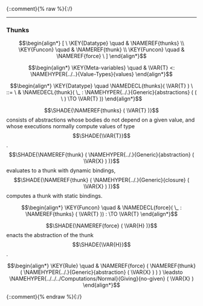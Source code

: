 {::comment}{% raw %}{:/}


----

### Thunks
               


$$\begin{align*}
  [ \
  \KEY{Datatype} \quad & \NAMEREF{thunks} \\
  \KEY{Funcon} \quad & \NAMEREF{thunk} \\
  \KEY{Funcon} \quad & \NAMEREF{force}
  \ ]
\end{align*}$$

$$\begin{align*}
  \KEY{Meta-variables} \quad
  & \VAR{T} <: \NAMEHYPER{../..}{Value-Types}{values}
\end{align*}$$

$$\begin{align*}
  \KEY{Datatype} \quad 
  \NAMEDECL{thunks}(
                     \VAR{T} ) 
  \ ::= \ & \NAMEDECL{thunk}(
                               \_ : \NAMEHYPER{../.}{Generic}{abstractions}
                                         (  (   \  ) \TO \VAR{T} ))
\end{align*}$$


  $$\SHADE{\NAMEREF{thunks}
           (  \VAR{T} )}$$ consists of abstractions whose bodies do not depend on
  a given value, and whose executions normally compute values of type $$\SHADE{\VAR{T}}$$.
  $$\SHADE{\NAMEREF{thunk}
           (  \NAMEHYPER{../.}{Generic}{abstraction}
                   (  \VAR{X} ) )}$$ evaluates to a thunk with dynamic bindings,
  $$\SHADE{\NAMEREF{thunk}
           (  \NAMEHYPER{../.}{Generic}{closure}
                   (  \VAR{X} ) )}$$ computes a thunk with static bindings.


$$\begin{align*}
  \KEY{Funcon} \quad
  & \NAMEDECL{force}(
                       \_ : \NAMEREF{thunks}
                                 (  \VAR{T} )) 
    :  \TO \VAR{T} 
\end{align*}$$


  $$\SHADE{\NAMEREF{force}
           (  \VAR{H} )}$$ enacts the abstraction of the thunk $$\SHADE{\VAR{H}}$$.


$$\begin{align*}
  \KEY{Rule} \quad
    & \NAMEREF{force}
        (  \NAMEREF{thunk}
                (  \NAMEHYPER{../.}{Generic}{abstraction}
                        (  \VAR{X} ) ) ) \leadsto 
        \NAMEHYPER{../../../Computations/Normal}{Giving}{no-given}
          (  \VAR{X} )
\end{align*}$$



[Funcons-beta]: /CBS-beta/math/Funcons-beta
  "FUNCONS-BETA"
[Unstable-Funcons-beta]: /CBS-beta/math/Unstable-Funcons-beta
  "UNSTABLE-FUNCONS-BETA"
[Languages-beta]: /CBS-beta/math/Languages-beta
  "LANGUAGES-BETA"
[Unstable-Languages-beta]: /CBS-beta/math/Unstable-Languages-beta
  "UNSTABLE-LANGUAGES-BETA"
[CBS-beta]: /CBS-beta
  "CBS-BETA"
[Thunks.cbs]: https://github.com/plancomps/CBS-beta/blob/master/Funcons-beta/Values/Abstraction/Thunks/Thunks.cbs
  "CBS SOURCE FILE ON GITHUB"
[PLAIN]: /CBS-beta/docs/Funcons-beta/Values/Abstraction/Thunks
  "CBS SOURCE WEB PAGE"
 [PRETTY]: /CBS-beta/math/Funcons-beta/Values/Abstraction/Thunks
  "CBS-KATEX WEB PAGE"
[PDF]: https://github.com/plancomps/CBS-beta/blob/master/Funcons-beta/Values/Abstraction/Thunks/Thunks.pdf
  "CBS-LATEX PDF FILE"
[PLanCompS Project]: https://plancomps.github.io
  "PROGRAMMING LANGUAGE COMPONENTS AND SPECIFICATIONS PROJECT HOME PAGE"
{::comment}{% endraw %}{:/}

